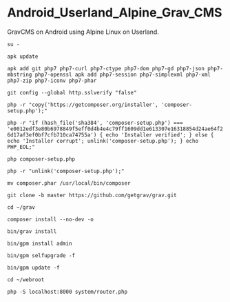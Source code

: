 # Android_Userland_Alpine_Grav_CMS

 GravCMS on Android using Alpine Linux on Userland.
 
 `su -`

`apk update`

`apk add git php7 php7-curl php7-ctype php7-dom php7-gd php7-json php7-mbstring php7-openssl apk add php7-session php7-simplexml php7-xml php7-zip php7-iconv php7-phar`

`git config --global http.sslverify "false"`

`php -r "copy('https://getcomposer.org/installer', 'composer-setup.php');"`

`php -r "if (hash_file('sha384', 'composer-setup.php') === 'e0012edf3e80b6978849f5eff0d4b4e4c79ff1609dd1e613307e16318854d24ae64f26d17af3ef0bf7cfb710ca74755a') { echo 'Installer verified'; } else { echo 'Installer corrupt'; unlink('composer-setup.php'); } echo PHP_EOL;"`

`php composer-setup.php`

`php -r "unlink('composer-setup.php');"`

`mv composer.phar /usr/local/bin/composer`

`git clone -b master https://github.com/getgrav/grav.git`

`cd ~/grav`

`composer install --no-dev -o`

`bin/grav install`

`bin/gpm install admin`

`bin/gpm selfupgrade -f`

`bin/gpm update -f`

`cd ~/webroot`

`php -S localhost:8000 system/router.php`